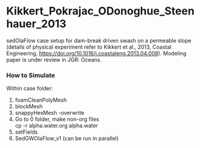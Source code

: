 # Kikkert_Pokrajac_ODonoghue_Steenhauer_2013
sedOlaFlow case setup for dam-break driven swash on a permeable slope (details of physical experiment refer to Kikkert et al., 2013, Coastal Engineering, https://doi.org/10.1016/j.coastaleng.2013.04.008). 
Modeling paper is under review in JGR: Oceans.

### How to Simulate ###
Within case folder:
1. foamCleanPolyMesh  
2. blockMesh  
3. snappyHexMesh -overwrite  
4. Go to 0 folder, make non-org files  
 cp -r alpha.water.org alpha.water    
5. setFields  
6. SedGWOlaFlow_v1 (can be run in parallel)
